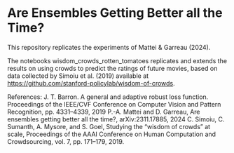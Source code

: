 # Are Ensembles Getting Better all the Time?
This repository replicates the experiments of Mattei & Garreau (2024).

The notebooks wisdom_crowds_rotten_tomatoes replicates and extends the results on using crowds to predict the ratings of future movies, based on data collected by Simoiu et al. (2019) available at https://github.com/stanford-policylab/wisdom-of-crowds. 


References:
J. T. Barron. A general and adaptive robust loss function. Proceedings of the IEEE/CVF Conference on Computer Vision and Pattern Recognition, pp. 4331–4339, 2019
P.-A. Mattei and D. Garreau, Are ensembles getting better all the time?, arXiv:2311.17885, 2024
C. Simoiu, C. Sumanth, A. Mysore, and S. Goel, Studying the “wisdom of crowds” at scale, Proceedings of the AAAI Conference on Human Computation and Crowdsourcing, vol. 7, pp. 171–179, 2019.
